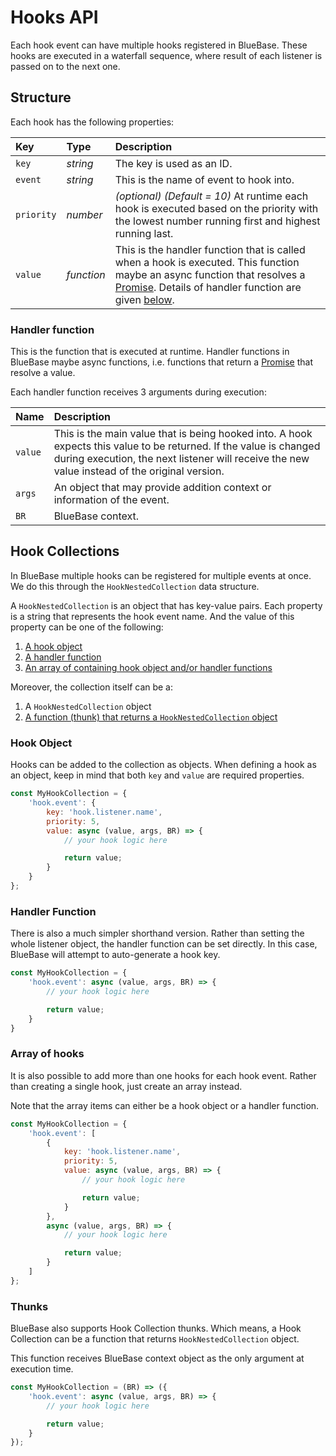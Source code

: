 # Hooks API

Each hook event can have multiple hooks registered in BlueBase. These hooks are executed in a waterfall sequence, where result of each listener is passed on to the next one.

## Structure

Each hook has the following properties:

| Key | Type | Description |
| :--- | :--- | :--- |
| `key` | _string_ | The key is used as an ID. |
| `event` | _string_ | This is the name of event to hook into. |
| `priority` | _number_ | _\(optional\) \(Default = 10\)_ At runtime each hook is executed based on the priority with the lowest number running first and highest running last. |
| `value` | _function_ | This is the handler function that is called when a hook is executed. This function maybe an async function that resolves a [Promise](https://developer.mozilla.org/en-US/docs/Web/JavaScript/Reference/Global_Objects/Promise). Details of handler function are given [below](./#listener-handler). |

### Handler function

This is the function that is executed at runtime. Handler functions in BlueBase maybe async functions, i.e. functions that return a [Promise](https://developer.mozilla.org/en-US/docs/Web/JavaScript/Reference/Global_Objects/Promise) that resolve a value.

Each handler function receives 3 arguments during execution:

| Name | Description |
| :--- | :--- |
| `value` | This is the main value that is being hooked into. A hook expects this value to be returned. If the value is changed during execution, the next listener will receive the new value instead of the original version. |
| `args` | An object that may provide addition context or information of the event. |
| `BR` | BlueBase context. |

## Hook Collections

In BlueBase multiple hooks can be registered for multiple events at once. We do this through the `HookNestedCollection` data structure.

A `HookNestedCollection` is an object that has key-value pairs. Each property is a string that represents the hook event name. And the value of this property can be one of the following:

1. [A hook object](./#hook-object)
2. [A handler function](./#handler-function-1)
3. [An array of containing hook object and/or handler functions](./#array-of-hooks)

Moreover, the collection itself can be a:

1. A `HookNestedCollection` object
2. [A function \(thunk\) that returns a `HookNestedCollection` object](./#thunks)

### Hook Object

Hooks can be added to the collection as objects. When defining a hook as an object, keep in mind that both `key` and `value` are required properties.

```javascript
const MyHookCollection = {
    'hook.event': {
        key: 'hook.listener.name',
        priority: 5,
        value: async (value, args, BR) => {
            // your hook logic here

            return value;
        }
    }
};
```

### Handler Function

There is also a much simpler shorthand version. Rather than setting the whole listener object, the handler function can be set directly. In this case, BlueBase will attempt to auto-generate a hook key.

```javascript
const MyHookCollection = {
    'hook.event': async (value, args, BR) => {
        // your hook logic here

        return value;
    }
}
```

### Array of hooks

It is also possible to add more than one hooks for each hook event. Rather than creating a single hook, just create an array instead.

Note that the array items can either be a hook object or a handler function.

```javascript
const MyHookCollection = {
    'hook.event': [
        {
            key: 'hook.listener.name',
            priority: 5,
            value: async (value, args, BR) => {
                // your hook logic here

                return value;
            }
        },
        async (value, args, BR) => {
            // your hook logic here

            return value;
        }
    ]
};
```

### Thunks

BlueBase also supports Hook Collection thunks. Which means, a Hook Collection can be a function that returns `HookNestedCollection` object.

This function receives BlueBase context object as the only argument at execution time.

```javascript
const MyHookCollection = (BR) => ({
    'hook.event': async (value, args, BR) => {
        // your hook logic here

        return value;
    }
});
```

